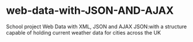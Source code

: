 # web-data-with-JSON-AND-AJAX
School project
Web Data with XML, JSON and AJAX
JSON:with a structure capable of holding
current weather data for cities across the UK